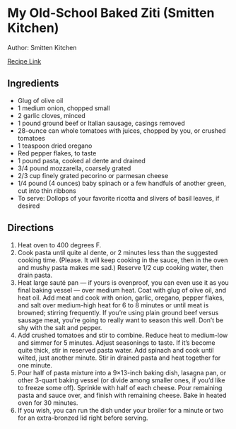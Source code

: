 # My Old-School Baked Ziti (Smitten Kitchen)

Author: Smitten Kitchen

[Recipe Link](https://smittenkitchen.com/2015/10/my-old-school-baked-ziti/)

## Ingredients
- Glug of olive oil
- 1 medium onion, chopped small
- 2 garlic cloves, minced
- 1 pound ground beef or Italian sausage, casings removed
- 28-ounce can whole tomatoes with juices, chopped by you, or crushed tomatoes
- 1 teaspoon dried oregano
- Red pepper flakes, to taste
- 1 pound pasta, cooked al dente and drained
- 3/4 pound mozzarella, coarsely grated
- 2/3 cup finely grated pecorino or parmesan cheese
- 1/4 pound (4 ounces) baby spinach or a few handfuls of another green, cut into thin ribbons
- To serve: Dollops of your favorite ricotta and slivers of basil leaves, if desired

## Directions
1. Heat oven to 400 degrees F.
2. Cook pasta until quite al dente, or 2 minutes less than the suggested cooking time. (Please. It will keep cooking in the sauce, then in the oven and mushy pasta makes me sad.) Reserve 1/2 cup cooking water, then drain pasta.
3. Heat large sauté pan — if yours is ovenproof, you can even use it as you final baking vessel — over medium heat. Coat with glug of olive oil, and heat oil. Add meat and cook with onion, garlic, oregano, pepper flakes, and salt over medium-high heat for 6 to 8 minutes or until meat is browned; stirring frequently. If you’re using plain ground beef versus sausage meat, you’re going to really want to season this well. Don’t be shy with the salt and pepper.
4. Add crushed tomatoes and stir to combine. Reduce heat to medium-low and simmer for 5 minutes. Adjust seasonings to taste. If it’s become quite thick, stir in reserved pasta water. Add spinach and cook until wilted, just another minute. Stir in drained pasta and heat together for one minute.
5. Pour half of pasta mixture into a 9×13-inch baking dish, lasagna pan, or other 3-quart baking vessel (or divide among smaller ones, if you’d like to freeze some off). Sprinkle with half of each cheese. Pour remaining pasta and sauce over, and finish with remaining cheese. Bake in heated oven for 30 minutes.
6. If you wish, you can run the dish under your broiler for a minute or two for an extra-bronzed lid right before serving.